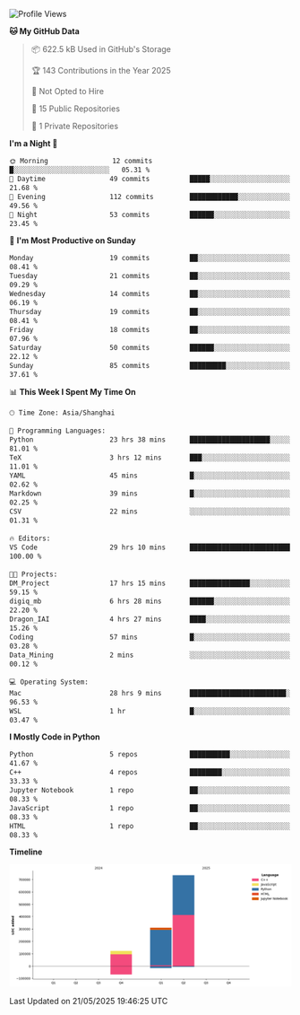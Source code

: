 <!--START_SECTION:waka-->
![Profile Views](http://img.shields.io/badge/Profile%20Views-0-blue)

**🐱 My GitHub Data** 

> 📦 622.5 kB Used in GitHub's Storage 
 > 
> 🏆 143 Contributions in the Year 2025
 > 
> 🚫 Not Opted to Hire
 > 
> 📜 15 Public Repositories 
 > 
> 🔑 1 Private Repositories 
 > 
**I'm a Night 🦉** 

```text
🌞 Morning                12 commits          █░░░░░░░░░░░░░░░░░░░░░░░░   05.31 % 
🌆 Daytime                49 commits          █████░░░░░░░░░░░░░░░░░░░░   21.68 % 
🌃 Evening                112 commits         ████████████░░░░░░░░░░░░░   49.56 % 
🌙 Night                  53 commits          ██████░░░░░░░░░░░░░░░░░░░   23.45 % 
```
📅 **I'm Most Productive on Sunday** 

```text
Monday                   19 commits          ██░░░░░░░░░░░░░░░░░░░░░░░   08.41 % 
Tuesday                  21 commits          ██░░░░░░░░░░░░░░░░░░░░░░░   09.29 % 
Wednesday                14 commits          ██░░░░░░░░░░░░░░░░░░░░░░░   06.19 % 
Thursday                 19 commits          ██░░░░░░░░░░░░░░░░░░░░░░░   08.41 % 
Friday                   18 commits          ██░░░░░░░░░░░░░░░░░░░░░░░   07.96 % 
Saturday                 50 commits          ██████░░░░░░░░░░░░░░░░░░░   22.12 % 
Sunday                   85 commits          █████████░░░░░░░░░░░░░░░░   37.61 % 
```


📊 **This Week I Spent My Time On** 

```text
🕑︎ Time Zone: Asia/Shanghai

💬 Programming Languages: 
Python                   23 hrs 38 mins      ████████████████████░░░░░   81.01 % 
TeX                      3 hrs 12 mins       ███░░░░░░░░░░░░░░░░░░░░░░   11.01 % 
YAML                     45 mins             █░░░░░░░░░░░░░░░░░░░░░░░░   02.62 % 
Markdown                 39 mins             █░░░░░░░░░░░░░░░░░░░░░░░░   02.25 % 
CSV                      22 mins             ░░░░░░░░░░░░░░░░░░░░░░░░░   01.31 % 

🔥 Editors: 
VS Code                  29 hrs 10 mins      █████████████████████████   100.00 % 

🐱‍💻 Projects: 
DM_Project               17 hrs 15 mins      ███████████████░░░░░░░░░░   59.15 % 
digiq_mb                 6 hrs 28 mins       ██████░░░░░░░░░░░░░░░░░░░   22.20 % 
Dragon_IAI               4 hrs 27 mins       ████░░░░░░░░░░░░░░░░░░░░░   15.26 % 
Coding                   57 mins             █░░░░░░░░░░░░░░░░░░░░░░░░   03.28 % 
Data_Mining              2 mins              ░░░░░░░░░░░░░░░░░░░░░░░░░   00.12 % 

💻 Operating System: 
Mac                      28 hrs 9 mins       ████████████████████████░   96.53 % 
WSL                      1 hr                █░░░░░░░░░░░░░░░░░░░░░░░░   03.47 % 
```

**I Mostly Code in Python** 

```text
Python                   5 repos             ██████████░░░░░░░░░░░░░░░   41.67 % 
C++                      4 repos             ████████░░░░░░░░░░░░░░░░░   33.33 % 
Jupyter Notebook         1 repo              ██░░░░░░░░░░░░░░░░░░░░░░░   08.33 % 
JavaScript               1 repo              ██░░░░░░░░░░░░░░░░░░░░░░░   08.33 % 
HTML                     1 repo              ██░░░░░░░░░░░░░░░░░░░░░░░   08.33 % 
```



**Timeline**

![Lines of Code chart](https://raw.githubusercontent.com/LorenzLorentz/LorenzLorentz/main/assets/bar_graph.png)


 Last Updated on 21/05/2025 19:46:25 UTC
<!--END_SECTION:waka-->
